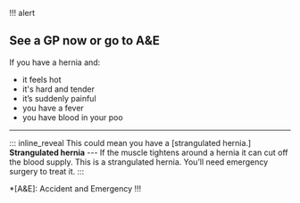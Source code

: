 !!! alert
## See a GP now or go to A&E

If you have a hernia and:

* it feels hot
* it's hard and tender
* it’s suddenly painful
* you have a fever
* you have blood in your poo

- - -

::: inline_reveal This could mean you have a [strangulated hernia.]
**Strangulated hernia** --- If the muscle tightens around a hernia it can cut
off the blood supply. This is a strangulated hernia. You’ll need emergency
surgery to treat it.
:::

*[A&E]: Accident and Emergency
!!!
